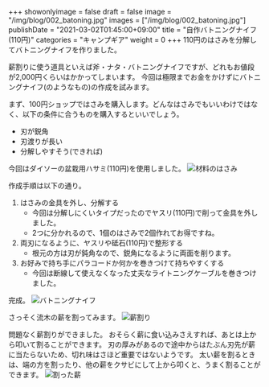 +++
showonlyimage = false
draft = false
image = "/img/blog/002_batoning.jpg"
images = ["/img/blog/002_batoning.jpg"]
publishDate = "2021-03-02T01:45:00+09:00"
title = "自作バトニングナイフ (110円)"
categories = "キャンプギア"
weight = 0
+++
110円のはさみを分解してバトニングナイフを作りました。
<!--more-->

薪割りに使う道具といえば斧・ナタ・バトニングナイフですが、どれもお値段が2,000円くらいはかかってしまいます。
今回は極限までお金をかけずにバトニングナイフ(のようなもの)の作成を試みます。

まず、100円ショップではさみを購入します。どんなはさみでもいいわけではなく、以下の条件に合うものを購入するといいでしょう。

- 刃が鋭角
- 刃渡りが長い
- 分解しやすそう(できれば)

今回はダイソーの盆栽用ハサミ(110円)を使用しました。
![材料のはさみ](/img/blog/002_scissors.jpg)

作成手順は以下の通り。

1. はさみの金具を外し、分解する
    - 今回は分解しにくいタイプだったのでヤスリ(110円)で削って金具を外しました。
    - 2つに分かれるので、1個のはさみで2個作れてお得ですね。
2. 両刃になるように、ヤスリや砥石(110円)で整形する
    - 根元の方は刃が鈍角なので、鋭角になるように両面を削ります。
3. お好みで持ち手にパラコードか何かを巻きつけて持ちやすくする
    - 今回は断線して使えなくなった丈夫なライトニングケーブルを巻きつけました。

完成。
![バトニングナイフ](/img/blog/002_batoning_knife.jpg)

さっそく流木の薪を割ってみます。
![薪割り](/img/blog/002_batoning.jpg)

問題なく薪割りができました。
おそらく薪に食い込みさえすれば、あとは上から叩いて割ることができます。
刃の厚みがあるので途中からはたぶん刃先が薪に当たらないため、切れ味はさほど重要ではないようです。
太い薪を割るときは、端の方を割ったり、他の薪をクサビにして上から叩くと、うまく割ることができます。
![割った薪](/img/blog/002_chopped_wood.jpg)
